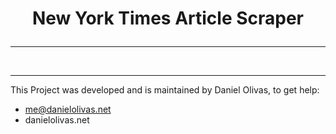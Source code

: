 #
<h1>
<p align="center">
New York Times Article Scraper
</p>
</h1>

###

---
<br>

<hr>
This Project was developed and is maintained by Daniel Olivas, to get help:<br>

- me@danielolivas.net
- danielolivas.net
